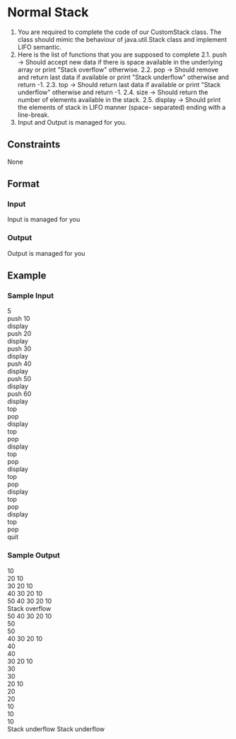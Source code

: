 # Normal Stack

1. You are required to complete the code of our CustomStack class. The class should mimic the behaviour of java.util.Stack class and implement LIFO semantic.
2. Here is the list of functions that you are supposed to complete
   2.1. push -> Should accept new data if there is space available in the underlying 
   array or print "Stack overflow" otherwise.
   2.2. pop -> Should remove and return last data if available or print "Stack 
   underflow" otherwise and return -1.
   2.3. top -> Should return last data if available or print "Stack underflow" 
   otherwise and return -1.
   2.4. size -> Should return the number of elements available in the stack.
   2.5. display -> Should print the elements of stack in LIFO manner (space- 
   separated) ending with a line-break.
3. Input and Output is managed for you.

## Constraints
None

## Format
### Input
Input is managed for you

### Output
Output is managed for you

## Example
### Sample Input

5  
push 10  
display  
push 20  
display  
push 30  
display  
push 40  
display  
push 50  
display  
push 60  
display  
top  
pop  
display  
top  
pop  
display  
top  
pop  
display  
top  
pop  
display  
top  
pop  
display  
top     
pop     
quit

### Sample Output
10  
20 10   
30 20 10    
40 30 20 10     
50 40 30 20 10  
Stack overflow  
50 40 30 20 10  
50  
50  
40 30 20 10      
40  
40  
30 20 10     
30  
30  
20 10    
20  
20  
10  
10  
10  
Stack underflow 
Stack underflow